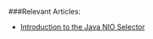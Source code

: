 ###Relevant Articles:
- [Introduction to the Java NIO Selector](http://www.nklkarthi.com/java-nio-selector)
